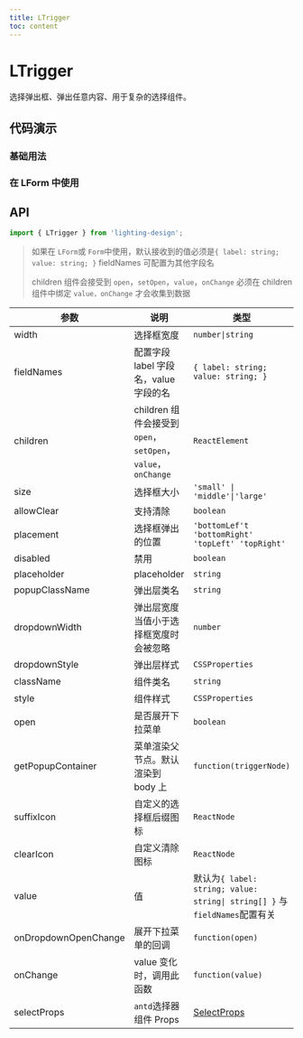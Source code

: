 ```yaml
---
title: LTrigger
toc: content
---
```


# LTrigger

选择弹出框、弹出任意内容、用于复杂的选择组件。

## 代码演示

### 基础用法

<code src='./demos/Demo1.tsx'></code>

### 在 LForm 中使用

<code src='./demos/Demo2.tsx' ></code>

## API

```ts
import { LTrigger } from 'lighting-design';
```

> 如果在 `LForm`或 `Form`中使用，默认接收到的值必须是`{ label: string; value: string; }` fieldNames 可配置为其他字段名
>
> children 组件会接受到 `open`，`setOpen`，`value`，`onChange` 必须在 children 组件中绑定 `value，onChange` 才会收集到数据

| 参数                 | 说明                                                         | 类型                                                                       | 默认值                               |
| -------------------- | ------------------------------------------------------------ | -------------------------------------------------------------------------- | ------------------------------------ |
| width                | 选择框宽度                                                   | `number\|string`                                                           | `250`                                |
| fieldNames           | 配置字段 label 字段名，value 字段的名                        | `{ label: string; value: string; }`                                        | `{ label: 'label',value: 'value' } ` |
| children             | children 组件会接受到 `open`，`setOpen`，`value`，`onChange` | `ReactElement`                                                             | `-`                                  |
| size                 | 选择框大小                                                   | `'small' \| 'middle'\|'large'`                                             | `'middle'`                           |
| allowClear           | 支持清除                                                     | `boolean`                                                                  | `true`                               |
| placement            | 选择框弹出的位置                                             | `'bottomLef't 'bottomRight' 'topLeft' 'topRight'`                          | `'bottomLeft'`                       |
| disabled             | 禁用                                                         | `boolean`                                                                  | `false`                              |
| placeholder          | placeholder                                                  | `string`                                                                   | `'请选择'`                           |
| popupClassName       | 弹出层类名                                                   | `string`                                                                   | `-`                                  |
| dropdownWidth        | 弹出层宽度 当值小于选择框宽度时会被忽略                      | `number`                                                                   | `500`                                |
| dropdownStyle        | 弹出层样式                                                   | `CSSProperties`                                                            | `-`                                  |
| className            | 组件类名                                                     | `string`                                                                   | `-`                                  |
| style                | 组件样式                                                     | `CSSProperties`                                                            | `-`                                  |
| open                 | 是否展开下拉菜单                                             | `boolean`                                                                  | `-`                                  |
| getPopupContainer    | 菜单渲染父节点。默认渲染到 body 上                           | `function(triggerNode)`                                                    | `() => document.body `               |
| suffixIcon           | 自定义的选择框后缀图标                                       | `ReactNode`                                                                | `-`                                  |
| clearIcon            | 自定义清除图标                                               | `ReactNode`                                                                | `-`                                  |
| value                | 值                                                           | 默认为`{ label: string; value: string\| string[] }` 与`fieldNames`配置有关 | `-`                                  |
| onDropdownOpenChange | 展开下拉菜单的回调                                           | `function(open) `                                                          | `-`                                  |
| onChange             | value 变化时，调用此函数                                     | `function(value) `                                                         | `-`                                  |
| selectProps          | `antd`选择器组件 Props                                       | [SelectProps](https://ant.design/components/select-cn#api)                 | `-`                                  |
